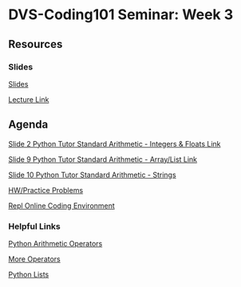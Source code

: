 # DVS-Coding101 Seminar: Week 3

## Resources
### Slides
[Slides](https://docs.google.com/presentation/d/1HSv_UufXvqS2ZWzwqf1J0zCEcqS-Z53FBkzup8iON44/edit?usp=sharing)

[Lecture Link](https://youtu.be/CtOdyszZz58)

## Agenda
[Slide 2 Python Tutor Standard Arithmetic - Integers & Floats Link](http://pythontutor.com/visualize.html#code=x%20%3D%202%0Ax%20%3D%20x%20%2B%20x%0Aprint%28x%29%0Ax%20-%3D%201%0Aprint%28x%29%0Ax%20%3D%20x%20*%202%0Aprint%28x%29%0Ax%20%3D%206%20/%203%0Aprint%28x%29%0Ax%20%3D%209%20//%205%20%0Aprint%28x%29%0Ax%20%3D%202%20**%202%0Aprint%28x%29%0Ax%20%3D%2010%20%25%203%0Aprint%28x%29&cumulative=false&heapPrimitives=nevernest&mode=edit&origin=opt-frontend.js&py=3&rawInputLstJSON=%5B%5D&textReferences=false)

[Slide 9 Python Tutor Standard Arithmetic - Array/List Link](http://pythontutor.com/visualize.html#code=fruits%20%3D%20%5B%22apple%22,%20%22banana%22,%20%22cherry%22%5D%0Afruits.append%28%22orange%22%29%0Aprint%28fruits%29%0Afruits.remove%28%22cherry%22%29%0Aprint%28fruits%29%0Afruits.insert%281,%20%22cherry%22%29%0Aprint%28fruits%29%0Aprint%28fruits.index%28%22banana%22%29%29%0A%0Afruits%5B0%5D%20%3D%20%22green%20apple%22%0Atemp%20%3D%20fruits%5B0%5D%0Aprint%28temp%29&cumulative=false&heapPrimitives=nevernest&mode=edit&origin=opt-frontend.js&py=3&rawInputLstJSON=%5B%5D&textReferences=false)

[Slide 10 Python Tutor Standard Arithmetic - Strings](http://www.pythontutor.com/visualize.html#code=s%20%3D%20%22python%20%22%0At%20%3D%20%22rocks%22%0Afinal%20%3D%20s%20%2B%20t%0Aprint%28final%29%0Am%20%3D%20%22!%22%0Afinal%20%3D%20s%20%2B%20m%20*%203%0Aprint%28final%29&cumulative=false&heapPrimitives=nevernest&mode=edit&origin=opt-frontend.js&py=3&rawInputLstJSON=%5B%5D&textReferences=false)

[HW/Practice Problems](http://pythontutor.com/visualize.html#code=%23For%20questions%201-9,%20add%20the%20int%20or%20the%20float%0A%23that%20will%20make%20the%20print%20statement%20true%20in%20spot%0A%23%20denoted%20by%20the%20*Your%20answer%20here!*%20.%20Watch%20out%0A%23%20x%20is%20not%20always%20being%20updated%20so%20keep%20careful%20%0A%23%20track%20what%20the%20value%20of%20x%20is.%0Aprint%28%22%23Question%201%3A%22%29%0Ax%20%3D%203%0Aprint%28x%2B1%20%3D%3D%20*Your%20answer%20here!*%29%0A%0Aprint%28%22%23Question%202%3A%22%29%0Aprint%28x%20%3D%3D%20*Your%20answer%20here!*%29%0A%0Aprint%28%22%23Question%203%3A%22%29%0Ax%20-%3D%202%0Aprint%28x%20%3D%3D%20*Your%20answer%20here!*%29%20%0A%0Aprint%28%22%23Question%204%3A%22%29%0Ax%20%3D%204%20%23setting%20the%20value%20of%20x%20to%204.%0Aprint%28x%20*%202%20%3D%3D%20*Your%20answer%20here!*%29%0A%0Aprint%28%22%23Question%205%3A%22%29%0Aprint%28x%20/%202%20%3D%3D%20*Your%20answer%20here!*%29%0A%0Aprint%28%22%23Question%206%3A%22%29%0Aprint%28x%20//%202%20%3D%3D%20*Your%20answer%20here!*%29%0A%0Aprint%28%22%23Question%207%3A%22%29%0Ax%20%3D%202%20**%203%0Aprint%28x%20%3D%3D%20*Your%20answer%20here!*%29%0A%0Aprint%28%22%23Question%208%3A%22%29%0Ax%20%3D%209%20%25%206%0Aprint%28x%20%3D%3D%20*Your%20answer%20here!*%29%0A%0Aprint%28%22%23Question%209%3A%22%29%0Ax%20%3D%204%20*%20-2%0Aprint%28x%20%3D%3D%20*Your%20answer%20here!*%29%0A%0A%23Write%20the%20type%20of%20x%20in%20*Your%20answer%20here!*.%0A%23Hint%3A%20is%20it%20an%20int%20or%20float%3F%0Aprint%28%22%23Question%2010%3A%22%29%0Ax%20%3D%202%20%2B%201.0%0Aprint%28type%28x%29%20%3D%3D%20*Your%20answer%20here!*%29%20%0A%0Aprint%28%22%23Question%2011%3A%22%29%0Afruits%20%3D%20%5B%22apple%22,%20%22banana%22,%20%22cherry%22%5D%0A%0A%23append%20your%20favorite%20fruit%20to%20the%20list!%0A%0A%23remove%20your%20least%20favorite%20fruit!%0A%0A%0Aprint%28%22%23Question%2012%3A%22%29%0As%20%3D%20%22Coding%20%22%0At%20%3D%20%22101%22%0A%23In%20the%20print%20below%20add%20the%20statement%20that%20%0A%23would%20print%20%22Coding%20101%22.%0Aprint%28%29%0A&cumulative=false&heapPrimitives=nevernest&mode=edit&origin=opt-frontend.js&py=3&rawInputLstJSON=%5B%5D&textReferences=false)

[Repl Online Coding Environment](http://repl.it/)

### Helpful Links
[Python Arithmetic Operators](https://www.tutorialspoint.com/python/arithmetic_operators_example.htm)

[More Operators](https://www.programiz.com/python-programming/operators)

[Python Lists](https://www.w3schools.com/python/python_lists.asp)
